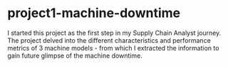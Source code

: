 # project1-machine-downtime
I started this project as the first step in my Supply Chain Analyst journey. The project delved into the different characteristics and performance metrics of 3 machine models - from which I extracted the information to gain future glimpse of the machine downtime.
